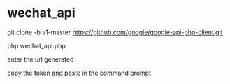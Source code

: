 # wechat_api

git clone -b v1-master https://github.com/google/google-api-php-client.git

php wechat_api.php

enter the url generated

copy the token and paste in the command prompt

